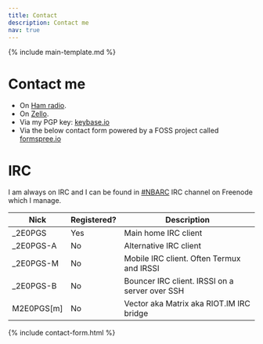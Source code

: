 ```yaml
---
title: Contact
description: Contact me
nav: true
---
```


{% include main-template.md %}

# Contact me

* On [Ham radio](/ham-radio.html).
* On [Zello](/ham-radio/zello.html).
* Via my PGP key: [keybase.io](https://keybase.io/2e0pgs)
* Via the below contact form powered by a FOSS project called [formspree.io](https://formspree.io/)

# IRC

I am always on IRC and I can be found in [#NBARC](http://nbarc.weebly.com/irc.html) IRC channel on Freenode which I manage.

| Nick       | Registered? | Description                                    |
|------------|-------------|------------------------------------------------|
| _2E0PGS    | Yes         | Main home IRC client                           |
| _2E0PGS-A  | No          | Alternative IRC client                         |
| _2E0PGS-M  | No          | Mobile IRC client. Often Termux and IRSSI      |
| _2E0PGS-B  | No          | Bouncer IRC client. IRSSI on a server over SSH |
| M2E0PGS[m] | No          | Vector aka Matrix aka RIOT.IM IRC bridge       |

{% include contact-form.html %}

